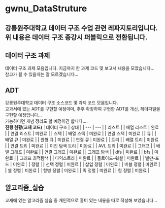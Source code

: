 # gwnu_DataStruture
강릉원주대학교 데이터 구조 수업 관련 레파지토리입니다.
위 내용은 데이터 구조 종강시 퍼블릭으로 전환됩니다.
---
## 데이터 구조 과제
데이터 구조 과제 모음입니다. 지금까지 한 과제 코드 및 보고서 내용을 모았습니다...    
참고가 될 수 있을지는 잘 모르겠습니다...    
## ADT
강릉원주대학교 데이터 구조 소스코드 및 과제 코드 모음입니다.   
교과서에 있는 ADT를 구현할 예정이며, 추후 확장하여 구현한 ADT를 개선, 헤더파일을 구현할 예정입니다...    
가능하다면 개념 정리도 할 예정이긴 합니다....    
**진행 현황(교재 코드)**
| 데이터 구조 | 상태 |
| --- | --- |
| 리스트 |
| 배열 리스트 | 완료 |
| 연결 리스트 | 미완료 |
| 스택 |
| 배열 스택 | 미완료 |
| 연결 스택 | 미완료 |
| 큐 |
| 배열 큐 | 미완료 |
| 원형 큐 | 미완료 |
| 연결 큐 | 미완료 |
| 트리 |
| 배열 트리 | 미완료 |
| 연결 트리 | 미완료 |
| 이진 탐색 트리 | 미완료 |
| AVL 트리 | 미완료 |
| 그래프 |
| 배열 그래프 | 미완료 |
| 연결 그래프 | 미완료 |
| 그래프 탐색 |
| dfs | 미완료 |
| bfs | 미완료 |
| 그래프 최적탐색 |
| 다익스트라 | 미완료 |
| 플로이드-워셜 | 미완료 |
| 벨만-포드 | 미완료 |
| 정렬 |
| 선택 정렬 | 미완료 |
| 삽입 정렬 | 미완료 |
| 버블 정렬 | 미완료 |
| 쉘 정렬 | 미완료 |
| 합병 정렬 | 미완료 |
| 퀵 정렬 | 미완료 |
| 힙 정렬 | 미완료 |
## 알고리즘_실습
교재에 있는 알고리즘 실습 중 개인적으로 흥미 있는 내용을 따로 작성해 보았습니다...    